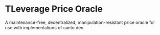 # TLeverage Price Oracle

A maintenance-free, decentralized, manipulation-resistant price oracle for use with implementations of canto dex.

